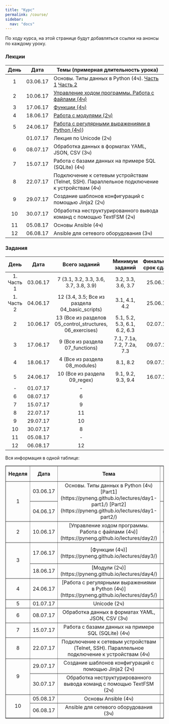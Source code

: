 ```yaml
---
title: "Курс"
permalink: /course/
sidebar:
  nav: "docs"
---
```


По ходу курса, на этой странице будут добавляться ссылки на анонсы по каждому уроку.

### Лекции

| День |   Дата     | Темы (примерная длительность урока)|
|:----:|:----------:|------------------------------------|
|  1   |  03.06.17  | Основы. Типы данных в Python (4ч). [Часть 1](https://pyneng.github.io/lectures/day1-part1/) [Часть 2](https://pyneng.github.io/lectures/day1-part2/)  |
|  2   |  10.06.17  | [Управление ходом программы. Работа с файлами (4ч)](https://pyneng.github.io/lectures/day2/)|
|  3   |  17.06.17  | [Функции (4ч)](https://pyneng.github.io/lectures/day3/)|
|  4   |  18.06.17  | [Работа с модулями (2ч)](https://pyneng.github.io/lectures/day4/)|
|  5   |  24.06.17  | [Работа с регулярными выражениями в Python (4ч)](https://pyneng.github.io/lectures/day5/))|
|      |  01.07.17  | Лекция по Unicode (2ч) |
|  6   |  08.07.17  | Обработка данных в форматах YAML, JSON, CSV (3ч)|
|  7   |  15.07.17  | Работа с базами данных на примере SQL (SQLite) (4ч)|
|  8   |  22.07.17  | Подключение к сетевым устройствам (Telnet, SSH). Параллельное подключение к устройствам (4ч)|
|  9   |  29.07.17  | Создание шаблонов конфигураций с помощью Jinja2 (2ч)|
|  10  |  30.07.17  | Обработка неструктурированного вывода команд с помощью TextFSM (2ч)|
|  11  |  05.08.17  | Основы Ansible (4ч)|
|  12  |  06.08.17  | Ansible для сетевого оборудования (3ч)|



### Задания


| День        | Дата         |   Всего заданий  | Минимум заданий   | Финальный срок сдачи |
|:-----------:|:------------:|:----------------:|:-----------------:|:----------:|
|  1. Часть 1 |  03.06.17 |  7 (3.1, 3.2, 3.3, 3.6, 3.7, 3.8, 3.9) | 3.2, 3.3, 3.6, 3.7 | 25.06.17 |
|  1. Часть 2 |  04.06.17 | 12 (3.4, 3.5; Все из раздела 04_basic_scripts)  | 3.1, 4.1, 4.2 | 25.06.17 |
|  2    |  10.06.17    |        13 (Все из разделов 05_control_structures, 06_exercises) | 5.1, 5.2, 5.3, 6.1, 6.2, 6.3 | 02.07.17 |
|  3    |  17.06.17    | 9 (Все из раздела 07_functions) | 7.1, 7.1a, 7.2, 7.2a, 7.3 | 09.07.17 |
|  4    |  18.06.17    | 4 (Все из раздела 08_modules) | 8.1, 8.2 |  09.07.17 |
|  5    |  24.06.17    | 10 (Все из раздела 09_regex) | 9.1, 9.2, 9.3, 9.4 | 16.07.17 |
|  -    |  01.07.17    |        -         |
|  6    |  08.07.17    |        6         |
|  7    |  15.07.17    |        9         |
|  8    |  22.07.17    |        11        |
|  9    |  29.07.17    |        10        |
|  10   |  30.07.17    |        8         |
|  11   |  05.08.17    |        -         |
|  12   |  06.08.17    |        12        |

Вся информация в одной таблице:

<table border="1" cellpadding="4" cellspacing="0">
 <tr>
    <th align="center">Неделя</th>
    <th align="center">Дата</th>
    <th align="center">Тема</th>
    <th align="center">Всего заданий</th>
    <th align="center">Минимум заданий</th>
    <th align="center"> Финальный срок сдачи</th>
 </tr>
 <tr>
    <td rowspan="2" align="center">1</td>
    <td align="center">03.06.17</td>
    <td rowspan="2" align="center">Основы. Типы данных в Python (4ч) [Part1](https://pyneng.github.io/lectures/day1-part1/) [Part2](https://pyneng.github.io/lectures/day1-part2/)</td>
    <td align="center">7 (3.1, 3.2, 3.3, 3.6, 3.7, 3.8, 3.9)</td>
    <td align="center">3.2, 3.3, 3.6, 3.7</td>
    <td align="center">25.06.17</td>
 </tr>
 <tr>
    <td align="center">04.06.17</td>
    <td align="center">12 (3.4, 3.5; 04_basic_scripts)</td>
    <td align="center">3.1, 4.1, 4.2</td>
    <td align="center">25.06.17</td>
 </tr>
 <tr>
    <td align="center">2</td>
    <td align="center">10.06.17</td>
    <td align="center">[Управление ходом программы. Работа с файлами (4ч)](https://pyneng.github.io/lectures/day2/)</td>
    <td align="center">13 (05_control_structures, 06_exercises)</td>
    <td align="center">5.1, 5.2, 5.3, 6.1, 6.2, 6.3</td>
    <td align="center">02.07.17</td>
 </tr>
 <tr>
    <td rowspan="2" align="center">3</td>
    <td align="center">17.06.17</td>
    <td align="center">[Функции (4ч)](https://pyneng.github.io/lectures/day3/)</td>
    <td align="center">9 (07_functions)</td>
    <td align="center">7.1, 7.1a, 7.2, 7.2a, 7.3</td>
    <td align="center">09.07.17</td>
 </tr>
 <tr>
    <td align="center">18.06.17</td>
    <td align="center">[Модули (2ч)](https://pyneng.github.io/lectures/day4/)</td>
    <td align="center">4 (08_modules)</td>
    <td align="center">8.1, 8.2</td>
    <td align="center">09.07.17</td>
 </tr>
 <tr>
    <td align="center">4</td>
    <td align="center">24.06.17</td>
    <td align="center">[Работа с регулярными выражениями в Python (4ч)](https://pyneng.github.io/lectures/day5/)</td>
    <td align="center">10 (09_regex)</td>
    <td align="center">9.1, 9.2, 9.3, 9.4</td>
    <td align="center">16.07.17</td>
 </tr>
 <tr>
    <td align="center">5</td>
    <td align="center">01.07.17</td>
    <td align="center">Unicode (2ч)</td>
    <td align="center">-</td>
    <td align="center">-</td>
    <td align="center">-</td>
 </tr>
 <tr>
    <td align="center">6</td>
    <td align="center">08.07.17</td>
    <td align="center">Обработка данных в форматах YAML, JSON, CSV (3ч)</td>
    <td align="center">6 (10_serialization)</td>
    <td align="center">-</td>
    <td align="center">30.07.17</td>
 </tr>
 <tr>
    <td align="center">7</td>
    <td align="center">15.07.17</td>
    <td align="center">Работа с базами данных на примере SQL (SQLite) (4ч)</td>
    <td align="center">9 (11_db)</td>
    <td align="center">-</td>
    <td align="center">06.08.17</td>
 </tr>
 <tr>
    <td align="center">8</td>
    <td align="center">22.07.17</td>
    <td align="center">Подключение к сетевым устройствам (Telnet, SSH). Параллельное подключение к устройствам (4ч)</td>
    <td align="center">11 (12_ssh_telnet)</td>
    <td align="center">-</td>
    <td align="center">13.08.17</td>
 </tr>
 <tr>
    <td rowspan="2" align="center">9</td>
    <td align="center">29.07.17</td>
    <td align="center">Создание шаблонов конфигураций с помощью Jinja2 (2ч)</td>
    <td align="center">10 (13_jinja2)</td>
    <td align="center">-</td>
    <td align="center">20.08.17</td>
 </tr>
 <tr>
    <td align="center">30.07.17</td>
    <td align="center">Обработка неструктурированного вывода команд с помощью TextFSM (2ч)</td>
    <td align="center">8 (14_textfsm)</td>
    <td align="center">-</td>
    <td align="center">20.08.17</td>
 </tr>
 <tr>
    <td rowspan="2" align="center">10</td>
    <td align="center">05.08.17</td>
    <td align="center">Основы Ansible (4ч)</td>
    <td align="center">-</td>
    <td align="center">-</td>
    <td align="center">-</td>
 </tr>
 <tr>
    <td align="center">06.08.17</td>
    <td align="center">Ansible для сетевого оборудования (3ч)</td>
    <td align="center">12 (15_ansible)</td>
    <td align="center">-</td>
    <td align="center">27.08.17</td>
 </tr> 
</table>
